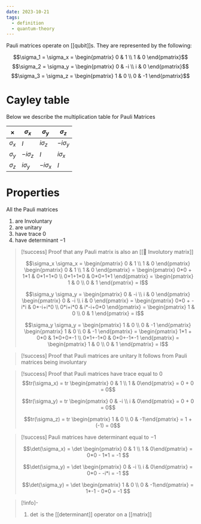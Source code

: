 ```yaml
---
date: 2023-10-21
tags:
  - definition
  - quantum-theory
---
```

Pauli matrices operate on [[qubit]]s. They are represented by the following:

$$\sigma_1 = \sigma_x = \begin{pmatrix} 0 & 1 \\ 1 & 0 \end{pmatrix}$$
$$\sigma_2 = \sigma_y = \begin{pmatrix} 0 & -i \\ i & 0 \end{pmatrix}$$
$$\sigma_3 = \sigma_z = \begin{pmatrix} 1 & 0 \\ 0 & -1 \end{pmatrix}$$

# Cayley table
Below we describe the multiplication table for Pauli Matrices

| $\times$ | $\sigma_x$ | $\sigma_y$ | $\sigma_z$ |
| --- | --- | --- | --- |
| $\sigma_x$ | $I$ | $i \sigma_z$ | $-i \sigma_y$ |
| $\sigma_y$ | $-i \sigma_z$ | $I$ | $i \sigma_x$ |
| $\sigma_z$ | $i \sigma_y$ | $-i\sigma_x$ | $I$ |

# Properties
All the Pauli matrices
1. are Involuntary
2. are unitary
3. have trace $0$
4. have determinant $-1$

>[!success] Proof that any Pauli matrix is also an [[📘 Involutory matrix]]
> 
> $$\sigma_x \sigma_x = \begin{pmatrix} 0 & 1 \\ 1 & 0 \end{pmatrix} \begin{pmatrix} 0 & 1 \\ 1 & 0 \end{pmatrix} = \begin{pmatrix} 0*0 + 1*1 & 0*1+1*0 \\ 0*1+1*0 & 0*0+1*1 \end{pmatrix} = \begin{pmatrix} 1 & 0 \\ 0 & 1 \end{pmatrix} = I$$
> 
> $$\sigma_y \sigma_y = \begin{pmatrix} 0 & -i \\ i & 0 \end{pmatrix} \begin{pmatrix} 0 & -i \\ i & 0 \end{pmatrix} = \begin{pmatrix} 0*0 + -i*i & 0*-i+i*0 \\ 0*i+i*0 & i*-i+0*0 \end{pmatrix} = \begin{pmatrix} 1 & 0 \\ 0 & 1 \end{pmatrix} = I$$
> 
> $$\sigma_y \sigma_y = \begin{pmatrix} 1 & 0 \\ 0 & -1 \end{pmatrix} \begin{pmatrix} 1 & 0 \\ 0 & -1 \end{pmatrix} = \begin{pmatrix} 1*1 + 0*0 & 1*0+0*-1 \\ 0*1+-1*0 & 0*0+-1*-1 \end{pmatrix} = \begin{pmatrix} 1 & 0 \\ 0 & 1 \end{pmatrix} = I$$

>[!success] Proof that Pauli matrices are unitary
It follows from Pauli matrices being involuntary

>[!success] Proof that Pauli matrices have trace equal to $0$
> $$tr(\sigma_x) = tr \begin{pmatrix} 0 & 1 \\ 1 & 0\end{pmatrix} = 0 + 0 = 0$$
> 
> $$tr(\sigma_y) = tr \begin{pmatrix} 0 & -i \\ i & 0\end{pmatrix} = 0 + 0 = 0$$
> 
> $$tr(\sigma_z) = tr \begin{pmatrix} 1 & 0 \\ 0 & -1\end{pmatrix} = 1 + (-1) = 0$$

>[!success] Pauli matrices have determinant equal to $-1$
>
> $$\det(\sigma_x) = \det \begin{pmatrix} 0 & 1 \\ 1 & 0\end{pmatrix} = 0*0 - 1*1 = -1 $$
> 
> $$\det(\sigma_y) = \det \begin{pmatrix} 0 & -i \\ i & 0\end{pmatrix} = 0*0 - -i*i = -1 $$
>
> $$\det(\sigma_y) = \det \begin{pmatrix} 1 & 0 \\ 0 & -1\end{pmatrix} = 1*-1 - 0*0 = -1 $$

>[!info]-
> 1. $\det$ is the [[determinant]] operator on a [[matrix]]